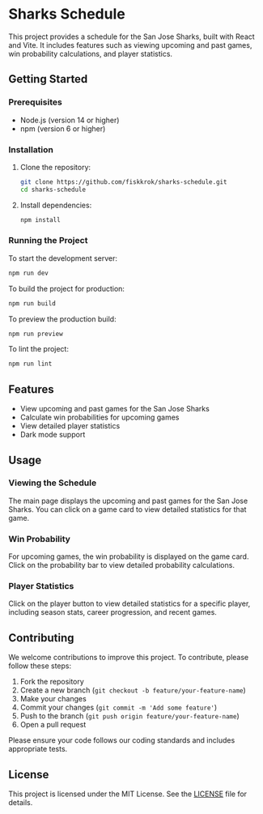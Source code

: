 # Sharks Schedule

This project provides a schedule for the San Jose Sharks, built with React and Vite. It includes features such as viewing upcoming and past games, win probability calculations, and player statistics.

## Getting Started

### Prerequisites

- Node.js (version 14 or higher)
- npm (version 6 or higher)

### Installation

1. Clone the repository:
   ```sh
   git clone https://github.com/fiskkrok/sharks-schedule.git
   cd sharks-schedule
   ```

2. Install dependencies:
   ```sh
   npm install
   ```

### Running the Project

To start the development server:
```sh
npm run dev
```

To build the project for production:
```sh
npm run build
```

To preview the production build:
```sh
npm run preview
```

To lint the project:
```sh
npm run lint
```

## Features

- View upcoming and past games for the San Jose Sharks
- Calculate win probabilities for upcoming games
- View detailed player statistics
- Dark mode support

## Usage

### Viewing the Schedule

The main page displays the upcoming and past games for the San Jose Sharks. You can click on a game card to view detailed statistics for that game.

### Win Probability

For upcoming games, the win probability is displayed on the game card. Click on the probability bar to view detailed probability calculations.

### Player Statistics

Click on the player button to view detailed statistics for a specific player, including season stats, career progression, and recent games.

## Contributing

We welcome contributions to improve this project. To contribute, please follow these steps:

1. Fork the repository
2. Create a new branch (`git checkout -b feature/your-feature-name`)
3. Make your changes
4. Commit your changes (`git commit -m 'Add some feature'`)
5. Push to the branch (`git push origin feature/your-feature-name`)
6. Open a pull request

Please ensure your code follows our coding standards and includes appropriate tests.

## License

This project is licensed under the MIT License. See the [LICENSE](LICENSE) file for details.
